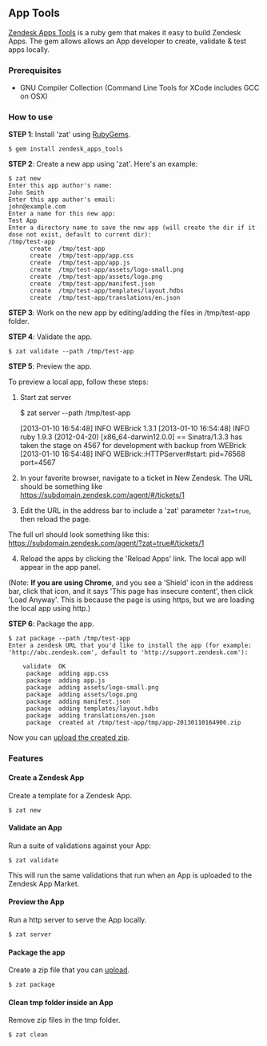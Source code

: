 ## App Tools

[Zendesk Apps Tools](http://rubygems.org/gems/zendesk_apps_tools) is a ruby gem that makes it easy to build Zendesk Apps. The gem allows allows an App developer to create, validate & test apps locally.

### Prerequisites

- GNU Compiler Collection (Command Line Tools for XCode includes GCC on OSX)

### How to use

**STEP 1**: Install 'zat' using [RubyGems](http://rubygems.org/gems/zendesk_apps_tools).

    $ gem install zendesk_apps_tools

**STEP 2**: Create a new app using 'zat'. Here's an example:

    $ zat new
    Enter this app author's name:
    John Smith
    Enter this app author's email:
    john@example.com
    Enter a name for this new app:
    Test App
    Enter a directory name to save the new app (will create the dir if it dose not exist, default to current dir):
    /tmp/test-app
          create  /tmp/test-app
          create  /tmp/test-app/app.css
          create  /tmp/test-app/app.js
          create  /tmp/test-app/assets/logo-small.png
          create  /tmp/test-app/assets/logo.png
          create  /tmp/test-app/manifest.json
          create  /tmp/test-app/templates/layout.hdbs
          create  /tmp/test-app/translations/en.json

**STEP 3**: Work on the new app by editing/adding the files in /tmp/test-app folder.

**STEP 4**: Validate the app.

    $ zat validate --path /tmp/test-app

**STEP 5**: Preview the app.

To preview a local app, follow these steps:

1) Start zat server

    $ zat server --path /tmp/test-app

    [2013-01-10 16:54:48] INFO  WEBrick 1.3.1
    [2013-01-10 16:54:48] INFO  ruby 1.9.3 (2012-04-20) [x86_64-darwin12.0.0]
    == Sinatra/1.3.3 has taken the stage on 4567 for development with backup from WEBrick
    [2013-01-10 16:54:48] INFO  WEBrick::HTTPServer#start: pid=76568 port=4567

2) In your favorite browser, navigate to a ticket in New Zendesk. The URL should be something like https://subdomain.zendesk.com/agent/#/tickets/1

3) Edit the URL in the address bar to include a 'zat' parameter `?zat=true`, then reload the page.

The full url should look something like this: https://subdomain.zendesk.com/agent/?zat=true#/tickets/1

4) Reload the apps by clicking the 'Reload Apps' link. The local app will appear in the app panel.

(Note: **If you are using Chrome**, and you see a 'Shield' icon in the address bar, click that icon, and it says 'This page has insecure content', then click 'Load Anyway'. This is because the page is using https, but we are loading the local app using http.)

**STEP 6**: Package the app.

    $ zat package --path /tmp/test-app
    Enter a zendesk URL that you'd like to install the app (for example: 'http://abc.zendesk.com', default to 'http://support.zendesk.com'):

        validate  OK
         package  adding app.css
         package  adding app.js
         package  adding assets/logo-small.png
         package  adding assets/logo.png
         package  adding manifest.json
         package  adding templates/layout.hdbs
         package  adding translations/en.json
         package  created at /tmp/test-app/tmp/app-20130110164906.zip

Now you can [upload the created zip](http://developer.zendesk.com/documentation/apps/uploading.html).


### Features

#### Create a Zendesk App
Create a template for a Zendesk App.

    $ zat new

#### Validate an App
Run a suite of validations against your App:

    $ zat validate

This will run the same validations that run when an App is uploaded to the Zendesk App Market.

#### Preview the App
Run a http server to serve the App locally.

    $ zat server

#### Package the app
Create a zip file that you can [upload](http://developer.zendesk.com/documentation/apps/uploading.html).

    $ zat package

#### Clean tmp folder inside an App
Remove zip files in the tmp folder.

    $ zat clean